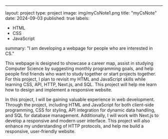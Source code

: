 ---
layout: project
type: project
image: img/myCsNote1.png
title: "myCsNote"
date: 2024-09-03
published: true
labels:
  - HTML
  - CSS
  - JavaScript

summary: "I am developing a webpage for people who are interested in CS."


  This webpage is designed to showcase a career map, assist in studying Computer Science by suggesting monthly programming goals, and help people find friends who want to study together or start projects together. For this project, I plan to revisit my HTML and JavaScript skills while learning CSS, API, HTTP, Next.js, and SQL. This project will help me learn how to design and implement a responsive website.

  In this project, I will be gaining valuable experience in web development. Through the project, including HTML and JavaScript for both client-side programming, CSS for styling, API integration for dynamic data handling, and SQL for database management. Additionally, I will work with Next.js to develop a responsive and modern user interface. This project will also enhance my understanding of HTTP protocols, and help me build a responsive, user-friendly website.
